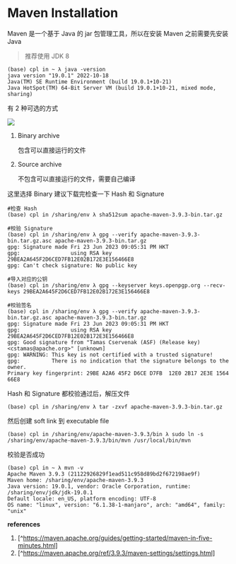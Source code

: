 # Maven Installation

Maven 是一个基于 Java 的 jar 包管理工具，所以在安装 Maven 之前需要先安装 Java

> 推荐使用 JDK 8

```
(base) cpl in ~ λ java -version
java version "19.0.1" 2022-10-18
Java(TM) SE Runtime Environment (build 19.0.1+10-21)
Java HotSpot(TM) 64-Bit Server VM (build 19.0.1+10-21, mixed mode, sharing)
```

有 2 种可选的方式

![](https://cdn.staticaly.com/gh/dhay3/image-repo@master/20230801/2023-08-01_14-55.hduqlofjohc.webp)

1. Binary archive

   包含可以直接运行的文件

2. Source archive

   不包含可以直接运行的文件，需要自己编译

这里选择 Binary 建议下载完检查一下 Hash 和 Signature

```
#检查 Hash
(base) cpl in /sharing/env λ sha512sum apache-maven-3.9.3-bin.tar.gz

#校验 Signature
(base) cpl in /sharing/env λ gpg --verify apache-maven-3.9.3-bin.tar.gz.asc apache-maven-3.9.3-bin.tar.gz
gpg: Signature made Fri 23 Jun 2023 09:05:31 PM HKT
gpg:                using RSA key 29BEA2A645F2D6CED7FB12E02B172E3E156466E8
gpg: Can't check signature: No public key

#导入对应的公钥
(base) cpl in /sharing/env λ gpg --keyserver keys.openpgp.org --recv-keys 29BEA2A645F2D6CED7FB12E02B172E3E156466E8

#校验签名
(base) cpl in /sharing/env λ gpg --verify apache-maven-3.9.3-bin.tar.gz.asc apache-maven-3.9.3-bin.tar.gz         
gpg: Signature made Fri 23 Jun 2023 09:05:31 PM HKT
gpg:                using RSA key 29BEA2A645F2D6CED7FB12E02B172E3E156466E8
gpg: Good signature from "Tamas Cservenak (ASF) (Release key) <cstamas@apache.org>" [unknown]
gpg: WARNING: This key is not certified with a trusted signature!
gpg:          There is no indication that the signature belongs to the owner.
Primary key fingerprint: 29BE A2A6 45F2 D6CE D7FB  12E0 2B17 2E3E 1564 66E8
```

Hash 和 Signature 都校验通过后，解压文件

```
(base) cpl in /sharing/env λ tar -zxvf apache-maven-3.9.3-bin.tar.gz
```

然后创建 soft link 到 executable file

```
(base) cpl in /sharing/env/apache-maven-3.9.3/bin λ sudo ln -s /sharing/env/apache-maven-3.9.3/bin/mvn /usr/local/bin/mvn
```

校验是否成功

```
(base) cpl in ~ λ mvn -v
Apache Maven 3.9.3 (21122926829f1ead511c958d89bd2f672198ae9f)
Maven home: /sharing/env/apache-maven-3.9.3
Java version: 19.0.1, vendor: Oracle Corporation, runtime: /sharing/env/jdk/jdk-19.0.1
Default locale: en_US, platform encoding: UTF-8
OS name: "linux", version: "6.1.38-1-manjaro", arch: "amd64", family: "unix"
```

**references**

1. [^https://maven.apache.org/guides/getting-started/maven-in-five-minutes.html]
2. [^https://maven.apache.org/ref/3.9.3/maven-settings/settings.html]